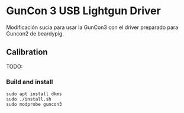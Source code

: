 # GunCon 3 USB Lightgun Driver
Modificación sucia para usar la GunCon3 con el driver preparado para Guncon2 de beardypig.

## Calibration
TODO:

### Build and install

```shell
sudo apt install dkms
sudo ./install.sh
sudo modprobe guncon3
```
